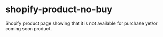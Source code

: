 # shopify-product-no-buy
Shopify product page showing that it is not available for purchase yet/or coming soon product.
